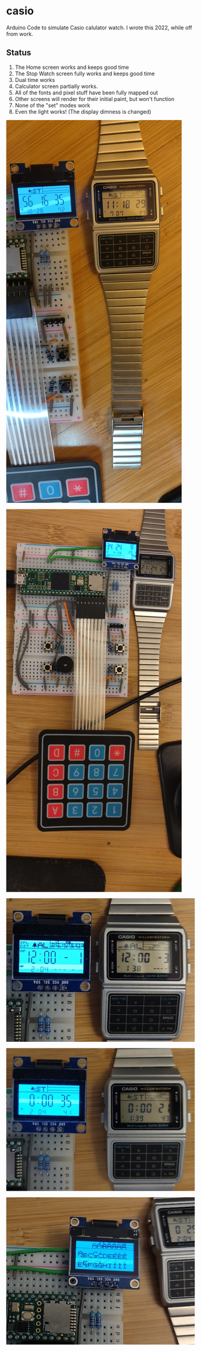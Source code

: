 # casio
Arduino Code to simulate Casio calulator watch. I wrote this 2022, while off from work.

## Status
1. The Home screen works and keeps good time
2. The Stop Watch screen fully works and keeps good time
3. Dual time works
4. Calculator screen partially works.
5. All of the fonts and pixel stuff have been fully mapped out
6. Other screens will render for their initial paint, but won't function
7. None of the "set" modes work
8. Even the light works! (The display dimness is changed)

![alt text](https://github.com/kjs452/casio/blob/main/sideby.jpg "Casio/Teensy 1")

![alt text](https://github.com/kjs452/casio/blob/main/sidebyall.jpg "Casio/Teensy 2")

![alt text](https://github.com/kjs452/casio/blob/main/casio_1.jpg "Casio/Teensy 3")

![alt text](https://github.com/kjs452/casio/blob/main/casio_2.jpg "Casio/Teensy 4")

![alt text](https://github.com/kjs452/casio/blob/main/casio_3.jpg "Casio/Teensy 5")
